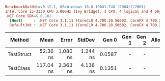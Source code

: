``` ini

BenchmarkDotNet=v0.12.1, OS=Windows 10.0.19041.746 (2004/?/20H1)
Intel Core i5-3330 CPU 3.00GHz (Ivy Bridge), 1 CPU, 4 logical and 4 physical cores
.NET Core SDK=5.0.102
  [Host]     : .NET Core 3.1.11 (CoreCLR 4.700.20.56602, CoreFX 4.700.20.56604), X64 RyuJIT
  DefaultJob : .NET Core 3.1.11 (CoreCLR 4.700.20.56602, CoreFX 4.700.20.56604), X64 RyuJIT


```
|     Method |      Mean |    Error |   StdDev |  Gen 0 | Gen 1 | Gen 2 | Allocated |
|----------- |----------:|---------:|---------:|-------:|------:|------:|----------:|
| TestStruct |  52.36 ns | 1.080 ns | 1.244 ns | 0.0587 |     - |     - |     184 B |
|  TestClass | 117.04 ns | 2.363 ns | 4.138 ns | 0.1351 |     - |     - |     424 B |
